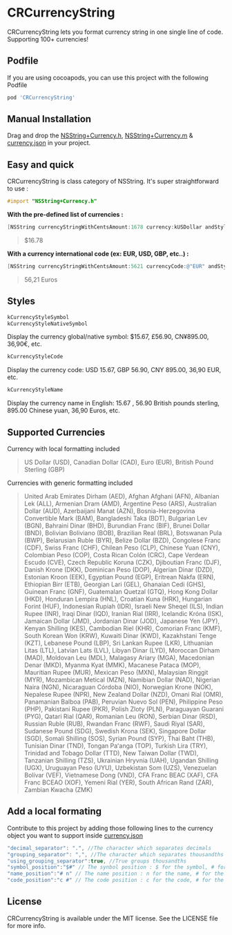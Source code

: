 # CRCurrencyString

CRCurrencyString lets you format currency string in one single line of code.
Supporting 100+ currencies!

## Podfile

If you are using cocoapods, you can use this project with the following Podfile
```js
pod 'CRCurrencyString'
```

## Manual Installation
Drag and drop the [NSString+Currency.h](https://github.com/craffenoux/CRCurrencyString/blob/master/NSString%2BCurrency.h), [NSString+Currency.m](https://github.com/craffenoux/CRCurrencyString/blob/master/NSString%2BCurrency.m) & [currency.json](https://github.com/craffenoux/CRCurrencyString/blob/master/currency.json) in your project.

## Easy and quick
CRCurrencyString is class category of NSString. It's super straightforward to use :

```objective-c
#import "NSString+Currency.h"
```

**With the pre-defined list of currencies :**
```objective-c
[NSString currencyStringWithCentsAmount:1678 currency:kUSDollar andStyle:kCurrencyStyleSymbol];
```
> $16.78

**With a currency international code (ex: EUR, USD, GBP, etc..) :**
```objective-c
[NSString currencyStringWithCentsAmount:5621 currencyCode:@"EUR" andStyle:kCurrencyStyleName];
```
> 56,21 Euros

## Styles
```objective-c
kCurrencyStyleSymbol
kCurrencyStyleNativeSymbol
```
Display the currency global/native symbol: $15.67, £56.90, CN¥895.00, 36,90€, etc.

```objective-c
kCurrencyStyleCode
```
Display the currency code: USD 15.67, GBP 56.90, CNY 895.00, 36,90 EUR, etc.

```objective-c
kCurrencyStyleName
```
Display the currency name in English: 15.67 , 56.90 British pounds sterling, 895.00 Chinese yuan, 36,90 Euros, etc.

## Supported Currencies

Currency with local formatting included
> US Dollar (USD), Canadian Dollar (CAD), Euro (EUR), British Pound Sterling (GBP)

Currencies with generic formatting included
> United Arab Emirates Dirham (AED), Afghan Afghani (AFN), Albanian Lek (ALL), Armenian Dram (AMD), Argentine Peso (ARS), Australian Dollar (AUD), Azerbaijani Manat (AZN), Bosnia-Herzegovina Convertible Mark (BAM), Bangladeshi Taka (BDT), Bulgarian Lev (BGN), Bahraini Dinar (BHD), Burundian Franc (BIF), Brunei Dollar (BND), Bolivian Boliviano (BOB), Brazilian Real (BRL), Botswanan Pula (BWP), Belarusian Ruble (BYR), Belize Dollar (BZD), Congolese Franc (CDF), Swiss Franc (CHF), Chilean Peso (CLP), Chinese Yuan (CNY), Colombian Peso (COP), Costa Rican Colón (CRC), Cape Verdean Escudo (CVE), Czech Republic Koruna (CZK), Djiboutian Franc (DJF), Danish Krone (DKK), Dominican Peso (DOP), Algerian Dinar (DZD), Estonian Kroon (EEK), Egyptian Pound (EGP), Eritrean Nakfa (ERN), Ethiopian Birr (ETB), Georgian Lari (GEL), Ghanaian Cedi (GHS), Guinean Franc (GNF), Guatemalan Quetzal (GTQ), Hong Kong Dollar (HKD), Honduran Lempira (HNL), Croatian Kuna (HRK), Hungarian Forint (HUF), Indonesian Rupiah (IDR), Israeli New Sheqel (ILS), Indian Rupee (INR), Iraqi Dinar (IQD), Iranian Rial (IRR), Icelandic Króna (ISK), Jamaican Dollar (JMD), Jordanian Dinar (JOD), Japanese Yen (JPY), Kenyan Shilling (KES), Cambodian Riel (KHR), Comorian Franc (KMF), South Korean Won (KRW), Kuwaiti Dinar (KWD), Kazakhstani Tenge (KZT), Lebanese Pound (LBP), Sri Lankan Rupee (LKR), Lithuanian Litas (LTL), Latvian Lats (LVL), Libyan Dinar (LYD), Moroccan Dirham (MAD), Moldovan Leu (MDL), Malagasy Ariary (MGA), Macedonian Denar (MKD), Myanma Kyat (MMK), Macanese Pataca (MOP), Mauritian Rupee (MUR), Mexican Peso (MXN), Malaysian Ringgit (MYR), Mozambican Metical (MZN), Namibian Dollar (NAD), Nigerian Naira (NGN), Nicaraguan Córdoba (NIO), Norwegian Krone (NOK), Nepalese Rupee (NPR), New Zealand Dollar (NZD), Omani Rial (OMR), Panamanian Balboa (PAB), Peruvian Nuevo Sol (PEN), Philippine Peso (PHP), Pakistani Rupee (PKR), Polish Zloty (PLN), Paraguayan Guarani (PYG), Qatari Rial (QAR), Romanian Leu (RON), Serbian Dinar (RSD), Russian Ruble (RUB), Rwandan Franc (RWF), Saudi Riyal (SAR), Sudanese Pound (SDG), Swedish Krona (SEK), Singapore Dollar (SGD), Somali Shilling (SOS), Syrian Pound (SYP), Thai Baht (THB), Tunisian Dinar (TND), Tongan Paʻanga (TOP), Turkish Lira (TRY), Trinidad and Tobago Dollar (TTD), New Taiwan Dollar (TWD), Tanzanian Shilling (TZS), Ukrainian Hryvnia (UAH), Ugandan Shilling (UGX), Uruguayan Peso (UYU), Uzbekistan Som (UZS), Venezuelan Bolívar (VEF), Vietnamese Dong (VND), CFA Franc BEAC (XAF), CFA Franc BCEAO (XOF), Yemeni Rial (YER), South African Rand (ZAR), Zambian Kwacha (ZMK)

## Add a local formating
Contribute to this project by adding those following lines to the currency object you want to support inside [currency.json](https://github.com/craffenoux/CRCurrencyString/blob/master/currency.json)

```js
"decimal_separator": ".", //The character which separates decimals
"grouping_separator": ",", //The character which separates thousandths
"using_grouping_separator":true, //True groups thousandths
"symbol_position":"$#" // The synbol position : $ for the symbol, # for the numerics
"name_position":"# n" // The name position : n for the name, # for the numerics
"code_position":"c #" // The code position : c for the code, # for the numerics
```
## License

CRCurrencyString is available under the MIT license. See the LICENSE file for more info.

